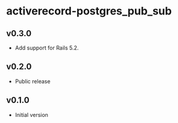 # activerecord-postgres_pub_sub

## v0.3.0
- Add support for Rails 5.2.

## v0.2.0
- Public release

## v0.1.0
- Initial version
